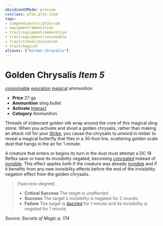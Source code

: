 ```yaml
---
obsidianUIMode: preview
cssclass: pf2e,pf2e-item
tags:
- compendium/src/pf2e/som
- equipment/ammunition
- trait/equipment/ammunition
- trait/equipment/consumable
- trait/school/evocation
- trait/magical
aliases: ["Golden Chrysalis"]
---
```

# Golden Chrysalis *Item 5*  
[consumable](consumable.md)  [evocation](evocation.md)  [magical](magical.md)  ammunition  

- **Price** 27 gp
- **Ammunition** sling bullet
- **Activate** [Interact](interact.md)
- **Category** Ammunition

Threads of iridescent golden silk wrap around the core of this magical sling stone. When you activate and shoot a golden chrysalis, rather than making an attack roll for your [Strike](strike.md), you cause the chrysalis to unwind in midair to reveal a magical butterfly that flies in a 30-foot line, scattering golden scale dust that hangs in the air for 1 minute.

A creature that enters or begins its turn in the dust must attempt a DC 19 Reflex save or have its invisibility negated, becoming [concealed](conditions.md#Concealed) instead of [invisible](conditions.md#Invisible). This effect applies both if the creature was already [invisible](conditions.md#Invisible) and if it benefits from any new invisibility effects before the end of the invisibility negation effect from the golden chrysalis.

> [!success-degree] 
> - **Critical Success** The target is unaffected.
> - **Success** The target's invisibility is negated for 2 rounds.
> - **Failure** The target is [dazzled](conditions.md#Dazzled) for 1 minute and its invisibility is negated for 1 minute.

*Source: Secrets of Magic p. 174*